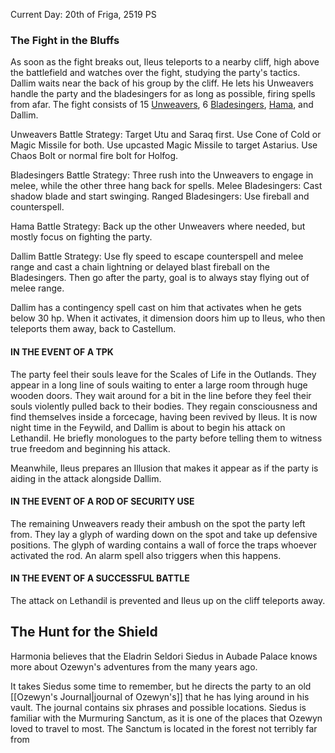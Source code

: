 Current Day: 20th of Friga, 2519 PS
### The Fight in the Bluffs
As soon as the fight breaks out, Ileus teleports to a nearby cliff, high above the battlefield and watches over the fight, studying the party's tactics. Dallim waits near the back of his group by the cliff. He lets his Unweavers handle the party and the bladesingers for as long as possible, firing spells from afar. The fight consists of 15 [Unweavers](https://dnd-wiki.org/wiki/Wild_Magic_Sorcerer_(5e_NPC)), 6 [Bladesingers](https://www.dandwiki.com/wiki/Bladesinger_(5e_Creature)), [Hama](https://www.emptyhexes.com/monster-mondays/npc-sorcerer), and Dallim.

Unweavers Battle Strategy:
Target Utu and Saraq first. Use Cone of Cold or Magic Missile for both.
Use upcasted Magic Missile to target Astarius.
Use Chaos Bolt or normal fire bolt for Holfog.

Bladesingers Battle Strategy:
Three rush into the Unweavers to engage in melee, while the other three hang back for spells.
Melee Bladesingers: Cast shadow blade and start swinging.
Ranged Bladesingers: Use fireball and counterspell.

Hama Battle Strategy:
Back up the other Unweavers where needed, but mostly focus on fighting the party.

Dallim Battle Strategy:
Use fly speed to escape counterspell and melee range and cast a chain lightning or delayed blast fireball on the Bladesingers. Then go after the party, goal is to always stay flying out of melee range.

Dallim has a contingency spell cast on him that activates when he gets below 30 hp. When it activates, it dimension doors him up to Ileus, who then teleports them away, back to Castellum.
#### IN THE EVENT OF A TPK
The party feel their souls leave for the Scales of Life in the Outlands. They appear in a long line of souls waiting to enter a large room through huge wooden doors. They wait around for a bit in the line before they feel their souls violently pulled back to their bodies. They regain consciousness and find themselves inside a forcecage, having been revived by Ileus. It is now night time in the Feywild, and Dallim is about to begin his attack on Lethandil. He briefly monologues to the party before telling them to witness true freedom and beginning his attack.

Meanwhile, Ileus prepares an Illusion that makes it appear as if the party is aiding in the attack alongside Dallim.

#### IN THE EVENT OF A ROD OF SECURITY USE
The remaining Unweavers ready their ambush on the spot the party left from. They lay a glyph of warding down on the spot and take up defensive positions. The glyph of warding contains a wall of force the traps whoever activated the rod. An alarm spell also triggers when this happens.

#### IN THE EVENT OF A SUCCESSFUL BATTLE
The attack on Lethandil is prevented and Ileus up on the cliff teleports away.


## The Hunt for the Shield
Harmonia believes that the Eladrin Seldori Siedus in Aubade Palace knows more about Ozewyn's adventures from the many years ago.

It takes Siedus some time to remember, but he directs the party to an old [[Ozewyn's Journal|journal of Ozewyn's]] that he has lying around in his vault. The journal contains six phrases and possible locations. Siedus is familiar with the Murmuring Sanctum, as it is one of the places that Ozewyn loved to travel to most. The Sanctum is located in the forest not terribly far from